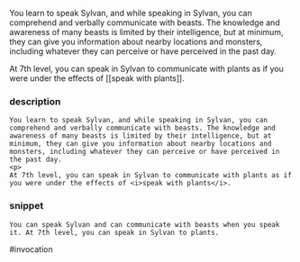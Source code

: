 You learn to speak Sylvan, and while speaking in Sylvan, you can comprehend and verbally communicate with beasts. The knowledge and awareness of many beasts is limited by their intelligence, but at minimum, they can give you information about nearby locations and monsters, including whatever they can perceive or have perceived in the past day.

At 7th level, you can speak in Sylvan to communicate with plants as if you were under the effects of [[speak with plants]].
### description
```
You learn to speak Sylvan, and while speaking in Sylvan, you can comprehend and verbally communicate with beasts. The knowledge and awareness of many beasts is limited by their intelligence, but at minimum, they can give you information about nearby locations and monsters, including whatever they can perceive or have perceived in the past day.
<p>
At 7th level, you can speak in Sylvan to communicate with plants as if you were under the effects of <i>speak with plants</i>.
```

### snippet
```
You can speak Sylvan and can communicate with beasts when you speak it. At 7th level, you can speak in Sylvan to plants.
```

#invocation
